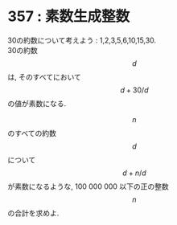 # 357 : 素数生成整数

30の約数について考えよう : 1,2,3,5,6,10,15,30.\
30の約数$$d$$は, そのすべてにおいて$$d+30/d$$の値が素数になる.

$$n$$のすべての約数$$d$$について$$d+n/d$$が素数になるような, 100 000 000 以下の正の整数$$n$$の合計を求めよ.
